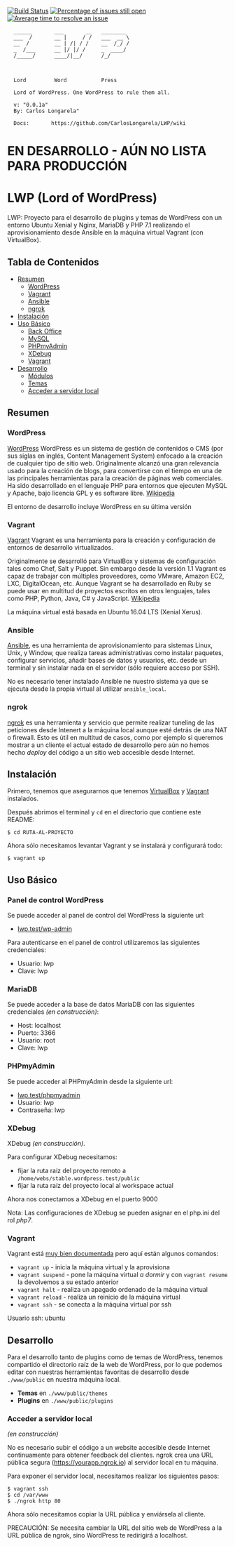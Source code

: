 [![Build Status](https://travis-ci.org/CarlosLongarela/LWP.svg?branch=master)](https://travis-ci.org/CarlosLongarela/LWP)
[![Percentage of issues still open](http://isitmaintained.com/badge/open/CarlosLongarela/LWP.svg)](http://isitmaintained.com/project/CarlosLongarela/LWP "Percentage of issues still open")
[![Average time to resolve an issue](http://isitmaintained.com/badge/resolution/CarlosLongarela/LWP.svg)](http://isitmaintained.com/project/CarlosLongarela/LWP "Average time to resolve an issue")



      ______       ___       __   ________
      ___  /       __ |     / /   ___  __ \
      __  /        __ | /| / /    __  /_/ /
      _  /___      __ |/ |/ /     _  ____/
      /_____/      ____/|__/      /_/



      Lord         Word           Press

      Lord of WordPress. One WordPress to rule them all.

      v: "0.0.1a"
      By: Carlos Longarela"

      Docs:       https://github.com/CarlosLongarela/LWP/wiki

# EN DESARROLLO - AÚN NO LISTA PARA PRODUCCIÓN

# LWP (Lord of WordPress)

LWP: Proyecto para el desarrollo de plugins y temas de WordPress con un entorno Ubuntu Xenial y Nginx, MariaDB y PHP 7.1 realizando el aprovisionamiento desde Ansible en la máquina virtual Vagrant (con VirtualBox).

## Tabla de Contenidos

- [Resumen](#resumen)
  - [WordPress](#wordpress)
  - [Vagrant](#vagrant)
  - [Ansible](#ansible)
  - [ngrok](#ngrok)
- [Instalación](#instalación)
- [Uso Básico](#uso-básico)
  - [Back Office](#back-office)
  - [MySQL](#mysql)
  - [PHPmyAdmin](#phpmyadmin)
  - [XDebug](#xdebug)
  - [Vagrant](#vagrant)
- [Desarrollo](#development)
  - [Módulos](#module)
  - [Temas](#theme)
  - [Acceder a servidor local](#acceder-a-servidor-local)

## Resumen

### WordPress

[WordPress](https://wordpress.org/) WordPress es un sistema de gestión de contenidos o CMS (por sus siglas en inglés, Content Management System) enfocado a la creación de cualquier tipo de sitio web. Originalmente alcanzó una gran relevancia usado para la creación de blogs, para convertirse con el tiempo en una de las principales herramientas para la creación de páginas web comerciales. Ha sido desarrollado en el lenguaje PHP para entornos que ejecuten MySQL y Apache, bajo licencia GPL y es software libre. [Wikipedia](https://es.wikipedia.org/wiki/WordPress)

El entorno de desarrollo incluye WordPress en su última versión

### Vagrant

[Vagrant](https://www.vagrantup.com/) Vagrant es una herramienta para la creación y configuración de entornos de desarrollo virtualizados.

Originalmente se desarrolló para VirtualBox y sistemas de configuración tales como Chef, Salt y Puppet. Sin embargo desde la versión 1.1 Vagrant es capaz de trabajar con múltiples proveedores, como VMware, Amazon EC2, LXC, DigitalOcean, etc. Aunque Vagrant se ha desarrollado en Ruby se puede usar en multitud de proyectos escritos en otros lenguajes, tales como PHP, Python, Java, C# y JavaScript. [Wikipedia](https://es.wikipedia.org/wiki/Vagrant_(software))

La máquina virtual está basada en Ubuntu 16.04 LTS (Xenial Xerus).

### Ansible

[Ansible](https://www.ansible.com/), es una herramienta de aprovisionamiento para sistemas Linux, Unix, y Window, que realiza tareas administrativas como instalar paquetes, configurar servicios, añadir bases de datos y usuarios, etc. desde un terminal y sin instalar nada en el servidor (sólo requiere acceso por SSH).

No es necesario tener instalado Ansible ne nuestro sistema ya que se ejecuta desde la propia virtual al utilizar `ansible_local`.

### ngrok

[ngrok](https://ngrok.com/) es una herramienta y servicio que permite realizar tuneling de las peticiones desde Intenert a la máquina local aunque esté detrás de una NAT o firewall. Esto es útil en multitud de casos, como por ejemplo si queremos mostrar a un cliente el actual estado de desarrollo pero aún no hemos hecho *deploy* del código a un sitio web accesible desde Internet.

## Instalación

Primero, tenemos que asegurarnos que tenemos [VirtualBox](https://www.virtualbox.org/wiki/Downloads) y
[Vagrant](https://www.vagrantup.com/downloads.html) instalados.

Después abrimos el terminal y `cd` en el directorio que contiene este README:

```shell
$ cd RUTA-AL-PROYECTO
```

Ahora sólo necesitamos levantar Vagrant y se instalará y configurará todo:

```shell
$ vagrant up
```

## Uso Básico

### Panel de control WordPress

Se puede acceder al panel de control del WordPress la siguiente url:

- [lwp.test/wp-admin](http://lwp.test/wp-admin)

Para autenticarse en el panel de control utilizaremos las siguientes credenciales:

- Usuario: lwp
- Clave: lwp

### MariaDB

Se puede acceder a la base de datos MariaDB con las siguientes credenciales _(en construcción)_:

- Host: localhost
- Puerto: 3366
- Usuario: root
- Clave: lwp

### PHPmyAdmin

Se puede acceder al PHPmyAdmin desde la siguiente url:

- [lwp.test/phpmyadmin](http://lwp.test/phpmyadmin)
- Usuario: lwp
- Contraseña: lwp

### XDebug

XDebug _(en construcción)_.

Para configurar XDebug necesitamos:

- fijar la ruta raíz del proyecto remoto a  `/home/webs/stable.wordpress.test/public`
- fijar la ruta raíz del proyecto local al workspace actual

Ahora nos conectamos a XDebug en el puerto 9000

Nota: Las configuraciones de XDebug se pueden asignar en el php.ini del rol _php7_.

### Vagrant

Vagrant está [muy bien documentada](https://www.vagrantup.com/docs/) pero aquí están algunos comandos:

- `vagrant up` - inicia la máquina virtual y la aprovisiona
- `vagrant suspend` - pone la máquina virtual _a dormir_ y con `vagrant resume` la devolvemos a su estado anterior
- `vagrant halt` - realiza un apagado ordenado de la máquina virtual
- `vagrant reload` - realiza un reinicio de la máquina virtual
- `vagrant ssh` - se conecta a la máquina virtual por ssh

Usuario ssh: ubuntu

## Desarrollo


Para el desarrollo tanto de plugins como de temas de WordPress, tenemos compartido el directorio raíz de la web de WordPress, por lo que podemos editar con nuestras herramientas favoritas de desarrollo desde `./www/public` en nuestra máquina local.

- **Temas** en `./www/public/themes`
- **Plugins** en `./www/public/plugins`

### Acceder a servidor local

_(en construcción)_

No es necesario subir el código a un website accesible desde Internet continuamente para obtener feedback del clientes.
ngrok crea una URL pública segura (https://yourapp.ngrok.io) al servidor local en tu máquina.

Para exponer el servidor local, necesitamos realizar los siguientes pasos:

```
$ vagrant ssh
$ cd /var/www
$ ./ngrok http 80
```

Ahora sólo necesitamos copiar la URL pública y enviársela al cliente.

PRECAUCIÓN: Se necesita cambiar la URL del sitio web de WordPress a la URL pública de ngrok, sino WordPress te redirigirá a localhost.
